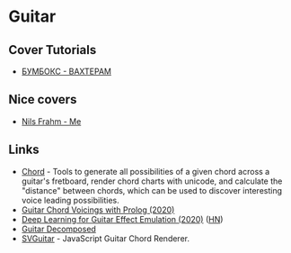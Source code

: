 # Guitar

## Cover Tutorials

* [БУМБОКС - ВАХТЕРАМ](https://www.youtube.com/watch?v=ot7KvOhLNgk)

## Nice covers

* [Nils Frahm - Me](https://www.youtube.com/watch?v=3hHB4YhnATQ)

## Links

* [Chord](https://github.com/pcorey/chord) - Tools to generate all possibilities of a given chord across a guitar's fretboard, render chord charts with unicode, and calculate the "distance" between chords, which can be used to discover interesting voice leading possibilities.
* [Guitar Chord Voicings with Prolog \(2020\)](http://www.petecorey.com/blog/2020/04/21/guitar-chord-voicings-with-prolog/)
* [Deep Learning for Guitar Effect Emulation \(2020\)](https://teddykoker.com/2020/05/deep-learning-for-guitar-effect-emulation/) \([HN](https://news.ycombinator.com/item?id=23141191)\)
* [Guitar Decomposed](https://bartoszmilewski.com/2020/05/24/guitar-decomposed-1-weird-logic-behind-tuning/)
* [SVGuitar](https://github.com/omnibrain/svguitar) - JavaScript Guitar Chord Renderer.

